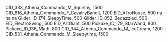 CID_333_Athena_Commando_M_Squishy, 1500
CID_616_Athena_Commando_F_CavalryBandit, 1200
EID_AfroHouse, 500
na
na
na
Glider_ID_174_SleepyTime, 500
Glider_ID_052_Bedazzled, 500
EID_ElectroSwing, 500
EID_ArtGiant, 500
Pickaxe_ID_179_StarWand, 800
Pickaxe_ID_136_Math, 800
CID_344_Athena_Commando_M_IceCream, 1200
CID_531_Athena_Commando_M_Sleepytime, 1500
